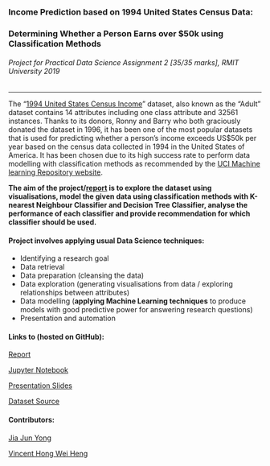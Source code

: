### Income Prediction based on 1994 United States Census Data: 

### Determining Whether a Person Earns over $50k using Classification Methods

###### Project for Practical Data Science Assignment 2 [35/35 marks], RMIT University 2019

------

The “[1994 United States Census Income](https://archive.ics.uci.edu/ml/datasets/adult)” dataset, also known as the “Adult” dataset contains 14 attributes including one class attribute and 32561 instances. Thanks to its donors, Ronny and Barry who both graciously donated the dataset in 1996, it has been one of the most popular datasets that is used for predicting whether a person’s income exceeds US$50k per year based on the census data collected in 1994 in the United States of America. It has been chosen due to its high success rate to perform data modelling with classification methods as recommended by the [UCI Machine learning Repository website](https://archive.ics.uci.edu/ml/datasets/adult). 

**The aim of the project/[report](https://github.com/yongjiajun/Income-Prediction-DataSci/blob/master/report.pdf) is to explore the dataset using visualisations, model the given data using classification methods with K-nearest Neighbour Classifier and Decision Tree Classifier, analyse the performance of each classifier and provide recommendation for which classifier should be used.**

#### Project involves applying usual Data Science techniques:

- Identifying a research goal
- Data retrieval
- Data preparation (cleansing the data)
- Data exploration (generating visualisations from data / exploring relationships between attributes)
- Data modelling (**applying Machine Learning techniques** to produce models with good predictive power for answering research questions)
- Presentation and automation

#### Links to (hosted on GitHub):

[Report](https://github.com/yongjiajun/Income-Prediction-DataSci/blob/master/report.pdf)

[Jupyter Notebook](https://github.com/yongjiajun/Income-Prediction-DataSci/blob/master/notebook.ipynb)

[Presentation Slides](https://github.com/yongjiajun/Income-Prediction-DataSci/blob/master/presentation.pdf)

[Dataset Source](https://archive.ics.uci.edu/ml/datasets/adult)

#### Contributors:

[Jia Jun Yong](https://github.com/yongjiajun/)

[Vincent Hong Wei Heng](https://github.com/Vincent0102)
